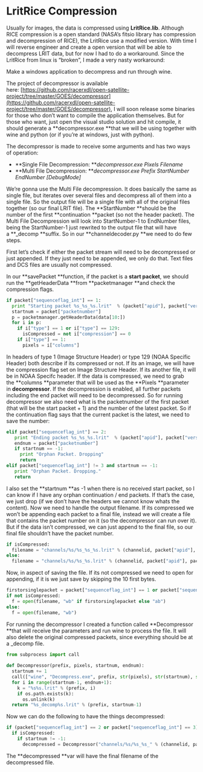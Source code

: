 # LritRice Compression

Usually for images, the data is compressed using **LritRice.lib**. Although RICE compression is a open standard \(NASA’s fitsio library has compression and decompression of RICE\), the LritRice use a modified version. With time I will reverse engineer and create a open version that will be able to decompress LRIT data, but for now I had to do a workaround. Since the LritRice from linux is “broken”, I made a very nasty workaround:

Make a windows application to decompress and run through wine.

The project of decompressor is available here: [https://github.com/racerxdl/open-satellite-project/tree/master/GOES/decompressor](https://github.com/racerxdl/open-satellite-project/tree/master/GOES/decompressor), I will soon release some binaries for those who don’t want to compile the application themselves. But for those who want, just open the visual studio solution and hit compile, it should generate a **decompressor.exe **that we will be using together with wine and python \(or if you’re at windows, just with python\).

The decompressor is made to receive some arguments and has two ways of operation:

* **Single File Decompression: **_decompressor.exe Pixels Filename_
* **Multi File Decompression: **_decompressor.exe Prefix StartNumber EndNumber \[DebugMode\]_

We’re gonna use the Multi File decompression. It does basically the same as single file, but iterates over several files and decompress all of them into a single file. So the output file will be a single file with all of the original files together \(so our final LRIT file\). The **StartNumber **should be the number of the first **continuation **packet \(so not the header packet\). The Multi File Decompression will look into StartNumber-1 to EndNumber files, being the StartNumber-1 just rewrited to the output file that will have a **\_decomp **suffix. So in our **channeldecoder.py **we need to do few steps.

First let’s check if either the packet stream will need to be decompressed or just appended. If they just need to be appended, we only do that. Text files and DCS files are usually not compressed.

In our **savePacket **function, if the packet is a **start packet**, we should run the **getHeaderData **from **packetmanager **and check the compression flags.

```py
if packet["sequenceflag_int"] == 1:
  print "Starting packet %s_%s_%s.lrit"  % (packet["apid"], packet["version"], packet["packetnumber"])
  startnum = packet["packetnumber"]
  p = packetmanager.getHeaderData(data[10:])
  for i in p:
    if i["type"] == 1 or i["type"] == 129:
      isCompressed = not i["compression"] == 0
    if i["type"] == 1:
      pixels = i["columns"]
```

In headers of type 1 \(Image Structure Header\) or type 129 \(NOAA Specific Header\) both describe if its compressed or not. If its an image, we will have the compression flag set on Image Structure Header. If its another file, it will be in NOAA Specifc header. If the data is compressed, we need to grab the **columns **parameter that will be used as the **Pixels **parameter in **decompressor**. If the decompression is enabled, all further packets including the end packet will need to be decompressed. So for running decompressor we also need what is the packetnumber of the first packet \(that will be the start packet + 1\) and the number of the latest packet. So if the continuation flag says that the current packet is the latest, we need to save the number:

```py
elif packet["sequenceflag_int"] == 2:
   print "Ending packet %s_%s_%s.lrit"  % (packet["apid"], packet["version"], packet["packetnumber"])
   endnum = packet["packetnumber"]
   if startnum == -1:
     print "Orphan Packet. Dropping"
     return
elif packet["sequenceflag_int"] != 3 and startnum == -1:
   print "Orphan Packet. Dropping."
   return
```

I also set the **startnum **as -1 when there is no received start packet, so I can know if I have any orphan continuation / end packets. If that’s the case, we just drop \(if we don’t have the headers we cannot know whats the content\). Now we need to handle the output filename. If its compressed we won’t be appending each packet to a final file, instead we will create a file that contains the packet number on it \(so the decompressor can run over it\). But if the data isn’t compressed, we can just append to the final file, so our final file shouldn’t have the packet number.

```py
if isCompressed:
  filename = "channels/%s/%s_%s_%s.lrit" % (channelid, packet["apid"], packet["version"], packet["packetnumber"])
else:
  filename = "channels/%s/%s_%s.lrit" % (channelid, packet["apid"], packet["version"])
```

Now, in aspect of saving the file. If its not compressed we need to open for appending, if it is we just save by skipping the 10 first bytes.

```py
firstorsinglepacket = packet["sequenceflag_int"] == 1 or packet["sequenceflag_int"] == 3
if not isCompressed:
  f = open(filename, "wb" if firstorsinglepacket else "ab")
else:
  f = open(filename, "wb")
```

For running the decompressor I created a function called **Decompressor **that will receive the parameters and run wine to process the file. It will also delete the original compressed packets, since everything should be at a \_decomp file.

```py
from subprocess import call
 
def Decompressor(prefix, pixels, startnum, endnum):
  startnum += 1
  call(["wine", "Decompress.exe", prefix, str(pixels), str(startnum), str(endnum), "a"], env={"WINEDEBUG":"-all"})
  for i in range(startnum-1, endnum+1):
    k = "%s%s.lrit" % (prefix, i)
    if os.path.exists(k):
      os.unlink(k)
  return "%s_decomp%s.lrit" % (prefix, startnum-1)
```

Now we can do the following to have the things decompressed:

```py
if (packet["sequenceflag_int"] == 2 or packet["sequenceflag_int"] == 3):
  if isCompressed:
    if startnum != -1:
      decompressed = Decompressor("channels/%s/%s_%s_" % (channelid, packet["apid"], packet["version"]), pixels, startnum, endnum)
```

The **decompressed **var will have the final filename of the decompressed file.


